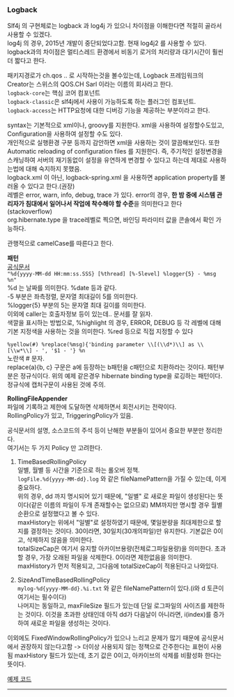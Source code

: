 ### Logback  
Slf4j 의 구현체로는 logback 과 log4j 가 있으니 차이점을 이해한다면 적절히 골라서 사용할 수 있겠다.  
log4j 의 경우, 2015년 개발이 중단되었다고함. 현재 log4j2 를 사용할 수 있다. logback과의 차이점은 멀티스레드 환경에서 비동기 로거의 처리량과 대기시간이 훨씬 더 짧다고 한다.  

패키지경로가 ch.qos .. 로 시작하는것을 볼수있는데, Logback 프레임워크의 Creator는 스위스의 QOS.CH Sarl 이라는 이름의 회사라고 한다.  
`logback-core`는 핵심 코어 컴포넌트  
`logback-classic`은 slf4j에서 사용이 가능하도록 하는 플러그인 컴포넌트.  
`logback-access`는 HTTP요청에 대한 디버깅 기능을 제공하는 부분이라고 한다.  

syntax는 기본적으로 xml이나, groovy를 지원한다. xml을 사용하여 설정할수도있고, Configuration을 사용하여 설정할 수도 있다.  
개인적으로 실행환경 구분 등까지 감안하면 xml을 사용하는 것이 깔끔해보인다. 또한 Automatic reloading of configuration files 를 지원한다. 즉, 주기적인 설정변경을 스캐닝하여 서버의 재기동없이 설정을 유연하게 변경할 수 있다고 하는데 제대로 사용하는법에 대해 숙지하지 못했음.       
logback.xml 이 아닌, logback-spring.xml 을 사용하면 application property를 불러올 수 있다고 한다.(권장)  
레벨은 error, warn, info, debug, trace 가 있다. error의 경우, **한 밤 중에 시스템 관리자가 침대에서 일어나서 작업에 착수해야 할 수준**을 의미한다고 한다(stackoverflow)  
org.hibernate.type 을 trace레벨로 찍으면, 바인딩 파라미터 값을 콘솔에서 확인 가능하다.  

관행적으로 camelCase를 따른다고 한다.

**패턴**  
[공식문서](https://logback.qos.ch/manual/layouts.html)  
`"%d{yyyy-MM-dd HH:mm:ss.SSS} [%thread] [%-5level] %logger{5} - %msg %n"`  
%d 는 날짜를 의미한다. %date 등과 같다.  
-5 부분은 좌측정렬, 문자열 최대길이 5를 의미한다.   
%logger{5} 부분의 5는 문자열 최대 길이를 의미한다.  
이외에 caller는 호출자정보 등이 있는데.. 문서를 잘 읽자.  
색깔을 표시하는 방법으로, %highlight 의 경우, ERROR, DEBUG 등 각 레벨에 대해 기본 지정색을 사용하는 것을 의미한다. %red 등으로 직접 지정할 수 있다  

`%yellow(#) %replace(%msg){'binding parameter \\[(\\d*)\\] as \\[\\w*\\] - ', '$1 - '} %n`  
노란색 # 문자.  
replace(a){b, c} 구문은 a에 등장하는 b패턴을 c패턴으로 치환하라는 것이다. 패턴부분은 정규식이다. 위의 예제 같은경우 hibernate binding type을 로깅하는 패턴이다. 정규식에 캡처구문이 사용된 것에 주의.  

**RollingFileAppender**  
파일에 기록하고 제한에 도달하면 삭제하면서 회전시키는 전략이다.  
RollingPolicy가 있고, TriggeringPolicy가 있음.  

공식문서의 설명, 소스코드의 주석 등이 난해한 부분들이 있어서 중요한 부분만 정리한다.  
여기서는 두 가지 Policy 만 고려한다.   

1. TimeBasedRollingPolicy  
일별, 월별 등 시간을 기준으로 하는 롤오버 정책.  
`logFile.%d{yyyy-MM-dd}.log` 와 같은 fileNamePattern을 가질 수 있는데, 이게 중요하다.  
위의 경우, dd 까지 명시되어 있기 때문에, "일별" 로 새로운 파일이 생성된다는 뜻이다(같은 이름의 파일이 두개 존재할수는 없으므로) MM까지만 명시할 경우 월별순환으로 설정했다고 볼 수 있다.  
maxHistory는 위에서 "일별"로 설정하였기 때문에, 몇일분량을 최대제한으로 할지를 결정하는 것이다. 30이라면, 30일치(30개의파일)만 유지한다. 기본값은 0이고, 삭제하지 않음을 의미한다.    
totalSizeCap은 여기서 유지할 아카이브용량(전체로그파일용량)을 의미한다. 초과할 경우, 가장 오래된 파일을 삭제한다. 0이라면 제한없음을 의미한다.      
maxHistory가 먼저 적용되고, 그다음에 totalSizeCap이 적용된다고 나와있다.  

2. SizeAndTimeBasedRollingPolicy  
`mylog-%d{yyyy-MM-dd}.%i.txt` 와 같은 fileNamePattern이 있다.(i와 d 토큰이 여기서는 필수이다)  
나머지는 동일하고, maxFileSize 필드가 있는데 단일 로그파일의 사이즈를 제한하는 것이다. 이것을 초과한 상태인데 아직 dd가 다음날이 아니라면, i(index)를 증가하여 새로운 파일을 생성하는 것이다.  

이외에도 FixedWindowRollingPolicy가 있으나 느리고 문제가 많기 때문에 공식문서에서 권장하지 않는다고함 -> 더이상 사용되지 않는 정책으로 간주한다는 표현이 사용됨 
maxHistory 필드가 있는데, 초기 값은 0이고, 아카이브의 삭제를 비활성화 한다는 뜻이다. 



[예제 코드](./examples/log-example/src/main/resources/logback-spring.xml)

---  
